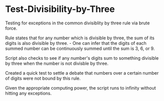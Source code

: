 Test-Divisibility-by-Three
==========================

Testing for exceptions in the common divisiblity by three rule via brute force.

Rule states that for any number which is divisible by three, the sum of its digits is also divisible by three. - One can infer that the digits of each summed number can be continuously summed until the sum is 3, 6, or 9.

Script also checks to see if any number's digits sum to something divisible by three when the number is not divisble by three.

Created a quick test to settle a debate that numbers over a certain number of digits were not bound by this rule.

Given the appropriate computing power, the script runs to infinity without hitting any exceptions.